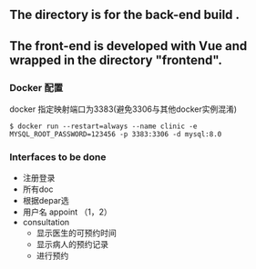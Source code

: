 ## The directory is for the back-end build .

## The front-end is developed with Vue and wrapped in the directory "frontend".

### Docker 配置
docker 指定映射端口为3383(避免3306与其他docker实例混淆)
```
$ docker run --restart=always --name clinic -e MYSQL_ROOT_PASSWORD=123456 -p 3383:3306 -d mysql:8.0 
```

### Interfaces to be done
* 注册登录
* 所有doc
* 根据depar选
* 用户名 appoint （1，2）
* consultation
  * 显示医生的可预约时间
  * 显示病人的预约记录
  * 进行预约
